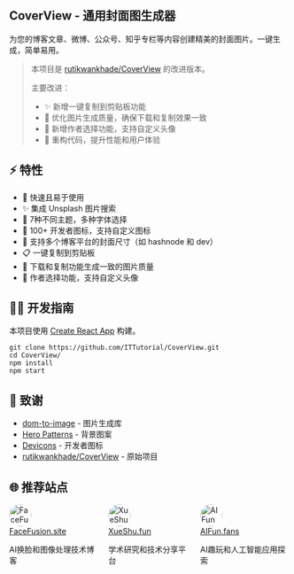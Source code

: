 ## CoverView - 通用封面图生成器
为您的博客文章、微博、公众号、知乎专栏等内容创建精美的封面图片。一键生成，简单易用。

> 本项目是 [rutikwankhade/CoverView](https://github.com/rutikwankhade/CoverView) 的改进版本。
> 
> 主要改进：
> - ✨ 新增一键复制到剪贴板功能
> - 🎯 优化图片生成质量，确保下载和复制效果一致
> - 👤 新增作者选择功能，支持自定义头像
> - 🔄 重构代码，提升性能和用户体验

## ⚡ 特性
- 🚀 快速且易于使用
- ✨ 集成 Unsplash 图片搜索
- 🌈 7种不同主题，多种字体选择
- 🌠 100+ 开发者图标，支持自定义图标
- 💾 支持多个博客平台的封面尺寸（如 hashnode 和 dev）
- 📋 一键复制到剪贴板
- 🔄 下载和复制功能生成一致的图片质量
- 👥 作者选择功能，支持自定义头像



## 👩‍💻 开发指南
本项目使用 [Create React App](https://github.com/facebook/create-react-app) 构建。

```shell
git clone https://github.com/ITTutorial/CoverView.git
cd CoverView/
npm install
npm start
```

## 🙏 致谢
- [dom-to-image](https://github.com/tsayen/dom-to-image) - 图片生成库
- [Hero Patterns](https://www.heropatterns.com/) - 背景图案
- [Devicons](https://github.com/devicons/devicon) - 开发者图标
- [rutikwankhade/CoverView](https://github.com/rutikwankhade/CoverView) - 原始项目


## 🌐 推荐站点
<div style="display: flex; gap: 20px;">
  <div>
    <a href="http://facefusion.site" target="_blank">
      <img src="https://cdn.xueshu.fun/202502141654660.png" width="40" height="40" alt="FaceFusion" style="border-radius: 50%"/>
      <br/>
      FaceFusion.site
    </a>
    <p>AI换脸和图像处理技术博客</p>
  </div>
  <div>
    <a href="http://xueshu.fun" target="_blank">
      <img src="https://cdn.xueshu.fun/202502141654279.jpg" width="40" height="40" alt="XueShu" style="border-radius: 50%"/>
      <br/>
      XueShu.fun
    </a>
    <p>学术研究和技术分享平台</p>
  </div>
  <div>
    <a href="https://aifun.fans" target="_blank">
      <img src="https://cdn.xueshu.fun/202502141654783.png" width="40" height="40" alt="AIFun" style="border-radius: 50%"/>
      <br/>
      AIFun.fans
    </a>
    <p>AI趣玩和人工智能应用探索</p>
  </div>
</div>